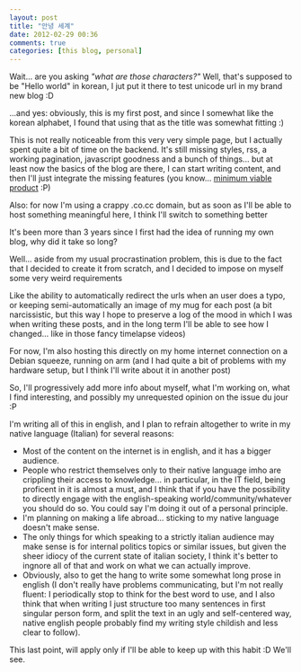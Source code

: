 ```yaml
---
layout: post
title: "안녕 세계"
date: 2012-02-29 00:36
comments: true
categories: [this blog, personal]
---
```

Wait... are you asking *"what are those characters?"*
Well, that's supposed to be "Hello world" in korean, I jut put it there to test unicode url in my brand new blog :D

...and yes: obviously, this is my first post, and since I somewhat like the korean alphabet, I found that using that as the title was somewhat fitting :)

This is not really noticeable from this very very simple page, but I actually spent quite a bit of time on the backend. It's still missing styles, rss, a working pagination, javascript goodness and a bunch of things... but at least now the basics of the blog are there, I can start writing content, and then I'll just integrate the missing features (you know... [minimum viable product](http://en.wikipedia.org/wiki/Minimum_viable_product) :P)

Also: for now I'm using a crappy .co.cc domain, but as soon as I'll be able to host something meaningful here, I think I'll switch to something better

It's been more than 3 years since I first had the idea of running my own blog, why did it take so long?

Well... aside from my usual procrastination problem, this is due to the fact that I decided to create it from scratch, and I decided to impose on myself some very weird requirements

Like the ability to automatically redirect the urls when an user does a typo, or keeping semi-automatically an image of my mug for each post (a bit narcissistic, but this way I hope to preserve a log of the mood in which I was when writing these posts, and in the long term I'll be able to see how I changed... like in those fancy timelapse videos)

For now, I'm also hosting this directly on my home internet connection on a Debian squeeze, running on arm (and I had quite a bit of problems with my hardware setup, but I think I'll write about it in another post)

So, I'll progressively add more info about myself, what I'm working on, what I find interesting, and possibly my unrequested opinion on the issue du jour :P

I'm writing all of this in english, and I plan to refrain altogether to write in my native language (Italian) for several reasons: 

- Most of the content on the internet is in english, and it has a bigger audience.
- People who restrict themselves only to their native language imho are crippling their access to knowledge... in particular, in the IT field, being proficent in it is almost a must, and I think that if you have the possibility to directly engage with the english-speaking world/community/whatever you should do so. You could say I'm doing it out of a personal principle.
- I'm planning on making a life abroad... sticking to my native language doesn't make sense.
- The only things for which speaking to a strictly italian audience may make sense is for internal politics topics or similar issues, but given the sheer idiocy of the current state of italian society, I think it's better to ingnore all of that and work on what we can actually improve.
- Obviously, also to get the hang to write some somewhat long prose in english (I don't really have problems communicating, but I'm not really fluent: I periodically stop to think for the best word to use, and I also think that when writing I just structure too many sentences in first singular person form, and split the text in an ugly and self-centered way, native english people probably find my writing style childish and less clear to follow).

This last point, will apply only if I'll be able to keep up with this habit :D We'll see.